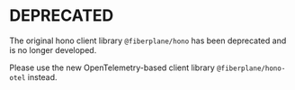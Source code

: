 # DEPRECATED

The original hono client library `@fiberplane/hono` has been deprecated and is no longer developed.

Please use the new OpenTelemetry-based client library `@fiberplane/hono-otel` instead.
